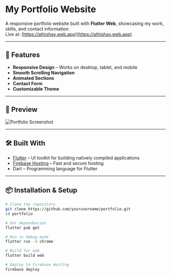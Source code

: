 # My Portfolio Website

A responsive portfolio website built with **Flutter Web**, showcasing my work, skills, and contact information.  
Live at: [https://athishay.web.app](https://athishay.web.app)

---

## 🚀 Features
- **Responsive Design** – Works on desktop, tablet, and mobile
- **Smooth Scrolling Navigation**
- **Animated Sections**
- **Contact Form**
- **Customizable Theme**

---

## 📸 Preview
![Portfolio Screenshot](screenshot.png)

---

## 🛠️ Built With
- [Flutter](https://flutter.dev/) – UI toolkit for building natively compiled applications
- [Firebase Hosting](https://firebase.google.com/products/hosting) – Fast and secure hosting
- Dart – Programming language for Flutter

---

## 📦 Installation & Setup
```bash
# Clone the repository
git clone https://github.com/yourusername/portfolio.git
cd portfolio

# Get dependencies
flutter pub get

# Run in debug mode
flutter run -d chrome

# Build for web
flutter build web

# Deploy to Firebase Hosting
firebase deploy
